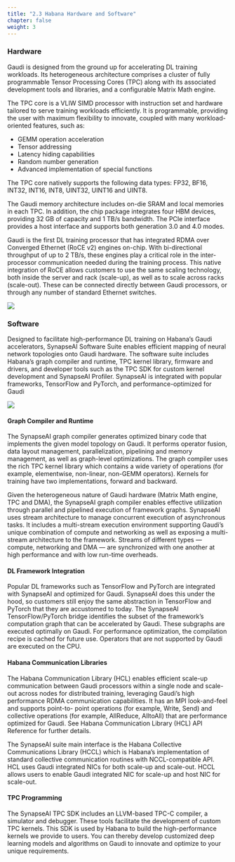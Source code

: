 ```yaml
---
title: "2.3 Habana Hardware and Software"
chapter: false
weight: 3
---
```



### Hardware
Gaudi is designed from the ground up for accelerating DL training workloads. Its heterogeneous architecture comprises a cluster of fully programmable Tensor Processing Cores (TPC) along with its associated development tools and libraries, and a configurable Matrix Math engine.

The TPC core is a VLIW SIMD processor with instruction set and hardware tailored to serve training workloads efficiently. It is programmable, providing the user with maximum flexibility to innovate, coupled with many workload-oriented features, such as:

- GEMM operation acceleration
- Tensor addressing
- Latency hiding capabilities
- Random number generation
- Advanced implementation of special functions

The TPC core natively supports the following data types: FP32, BF16, INT32, INT16, INT8, UINT32, UINT16 and UINT8.

The Gaudi memory architecture includes on-die SRAM and local memories in each TPC. In addition, the chip package integrates four HBM devices, providing 32 GB of capacity and 1 TB/s bandwidth. The PCIe interface provides a host interface and supports both generation 3.0 and 4.0 modes.

Gaudi is the first DL training processor that has integrated RDMA over Converged Ethernet (RoCE v2) engines on-chip. With bi-directional throughput of up to 2 TB/s, these engines play a critical role in the inter-processor communication needed during the training process. This native integration of RoCE allows customers to use the same scaling technology, both inside the server and rack (scale-up), as well as to scale across racks (scale-out). These can be connected directly between Gaudi processors, or through any number of standard Ethernet switches.

![](/images/migrate/gaudi_HW_arch.png)

### Software
Designed to facilitate high-performance DL training on Habana’s Gaudi accelerators, SynapseAI Software Suite enables efficient mapping of neural network topologies onto Gaudi hardware. The software suite includes Habana’s graph compiler and runtime, TPC kernel library, firmware and drivers, and developer tools such as the TPC SDK for custom kernel development and SynapseAI Profiler. SynapseAI is integrated with popular frameworks, TensorFlow and PyTorch, and performance-optimized for Gaudi

![](/images/migrate/gaudi_SW_arch.png)

#### Graph Compiler and Runtime
The SynapseAI graph compiler generates optimized binary code that implements the given model topology on Gaudi. It performs operator fusion, data layout management, parallelization, pipelining and memory management, as well as graph-level optimizations. The graph compiler uses the rich TPC kernel library which contains a wide variety of operations (for example, elementwise, non-linear, non-GEMM operators). Kernels for training have two implementations, forward and backward.

Given the heterogeneous nature of Gaudi hardware (Matrix Math engine, TPC and DMA), the SynapseAI graph compiler enables effective utilization through parallel and pipelined execution of framework graphs. SynapseAI uses stream architecture to manage concurrent execution of asynchronous tasks. It includes a multi-stream execution environment supporting Gaudi’s unique combination of compute and networking as well as exposing a multi-stream architecture to the framework. Streams of different types — compute, networking and DMA — are synchronized with one another at high performance and with low run-time overheads.

#### DL Framework Integration
Popular DL frameworks such as TensorFlow and PyTorch are integrated with SynapseAI and optimized for Gaudi. SynapseAI does this under the hood, so customers still enjoy the same abstraction in TensorFlow and PyTorch that they are accustomed to today. The SynapseAI TensorFlow/PyTorch bridge identifies the subset of the framework’s computation graph that can be accelerated by Gaudi. These subgraphs are executed optimally on Gaudi. For performance optimization, the compilation recipe is cached for future use. Operators that are not supported by Gaudi are executed on the CPU.

#### Habana Communication Libraries
The Habana Communication Library (HCL) enables efficient scale-up communication between Gaudi processors within a single node and scale-out across nodes for distributed training, leveraging Gaudi’s high performance RDMA communication capabilities. It has an MPI look-and-feel and supports point-to- point operations (for example, Write, Send) and collective operations (for example, AllReduce, AlltoAll) that are performance optimized for Gaudi. See Habana Communication Library (HCL) API Reference for further details.

The SynapseAI suite main interface is the Habana Collective Communications Library (HCCL) which is Habana’s implementation of standard collective communication routines with NCCL-compatible API. HCL uses Gaudi integrated NICs for both scale-up and scale-out. HCCL allows users to enable Gaudi integrated NIC for scale-up and host NIC for scale-out. 

#### TPC Programming
The SynapseAI TPC SDK includes an LLVM-based TPC-C compiler, a simulator and debugger. These tools facilitate the development of custom TPC kernels. This SDK is used by Habana to build the high-performance kernels we provide to users. You can thereby develop customized deep learning models and algorithms on Gaudi to innovate and optimize to your unique requirements.


